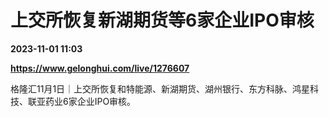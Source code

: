 # 上交所恢复新湖期货等6家企业IPO审核

**2023-11-01 11:03**

**https://www.gelonghui.com/live/1276607**

格隆汇11月1日｜上交所恢复和特能源、新湖期货、湖州银行、东方科脉、鸿星科技、联亚药业6家企业IPO审核。